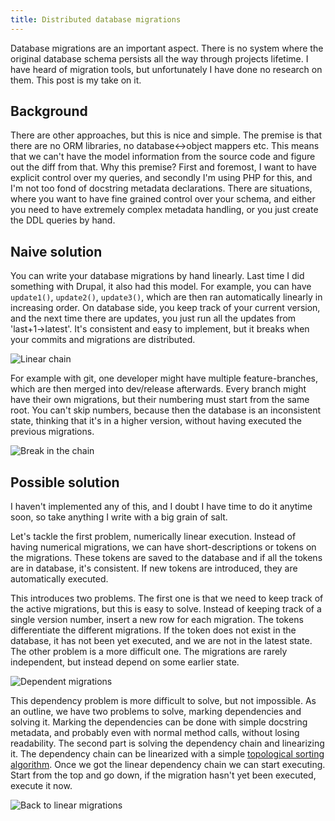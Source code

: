 ```yaml
---
title: Distributed database migrations
---
```


Database migrations are an important aspect. There is no system where the
original database schema persists all the way through projects lifetime. I have
heard of migration tools, but unfortunately I have done no research on them.
This post is my take on it.

## Background

There are other approaches, but this is nice and simple. The premise is that
there are no ORM libraries, no database<->object mappers etc. This means that
we can't have the model information from the source code and figure out the
diff from that. Why this premise? First and foremost, I want to have explicit
control over my queries, and secondly I'm using PHP for this, and I'm not too
fond of docstring metadata declarations. There are situations, where you want
to have fine grained control over your schema, and either you need to have
extremely complex metadata handling, or you just create the DDL queries by
hand.

## Naive solution

You can write your database migrations by hand linearly. Last time I did
something with Drupal, it also had this model. For example, you can have
`update1()`, `update2()`, `update3()`, which are then ran automatically
linearly in increasing order. On database side, you keep track of your current
version, and the next time there are updates, you just run all the updates from
'last+1->latest'. It's consistent and easy to implement, but it breaks when
your commits and migrations are distributed.

![Linear chain](/static/img/graphs/migrations_1.png)

For example with git, one developer might have multiple feature-branches, which
are then merged into dev/release afterwards. Every branch might have their own
migrations, but their numbering must start from the same root. You can't skip
numbers, because then the database is an inconsistent state, thinking that it's
in a higher version, without having executed the previous migrations.

![Break in the chain](/static/img/graphs/migrations_2.png)

## Possible solution

I haven't implemented any of this, and I doubt I have time to do it anytime
soon, so take anything I write with a big grain of salt.

Let's tackle the first problem, numerically linear execution. Instead of having
numerical migrations, we can have short-descriptions or tokens on the
migrations. These tokens are saved to the database and if all the tokens are in
database, it's consistent. If new tokens are introduced, they are automatically
executed.

This introduces two problems. The first one is that we need to keep track of
the active migrations, but this is easy to solve. Instead of keeping track of a
single version number, insert a new row for each migration. The tokens
differentiate the different migrations. If the token does not exist in the
database, it has not been yet executed, and we are not in the latest state. The
other problem is a more difficult one. The migrations are rarely independent,
but instead depend on some earlier state.

![Dependent migrations](/static/img/graphs/migrations_3.png)

This dependency problem is more difficult to solve, but not impossible. As an
outline, we have two problems to solve, marking dependencies and solving it.
Marking the dependencies can be done with simple docstring metadata, and
probably even with normal method calls, without losing readability. The second
part is solving the dependency chain and linearizing it. The dependency chain
can be linearized with a simple [topological sorting
algorithm](http://en.wikipedia.org/wiki/Topological_sort). Once we got the
linear dependency chain we can start executing.  Start from the top and go
down, if the migration hasn't yet been executed, execute it now.

![Back to linear migrations](/static/img/graphs/migrations_4.png)
